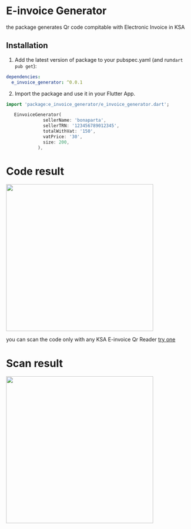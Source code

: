 
# E-invoice Generator

the package generates Qr code compitable with Electronic Invoice in KSA

## Installation 

1. Add the latest version of package to your pubspec.yaml (and run`dart pub get`):
```yaml
dependencies:
  e_invoice_generator: ^0.0.1
```


2. Import the package and use it in your Flutter App.
```dart
import 'package:e_invoice_generator/e_invoice_generator.dart';
```



```dart
   EinvoiceGenerator(
              sellerName: 'bonaparta',
              sellerTRN: '123456789012345',
              totalWithVat: '150',
              vatPrice: '30',
              size: 200,
            ),
```

# Code result

<img  src="https://user-images.githubusercontent.com/67749770/156078667-3be275d4-5419-4b08-a4f0-f07b76c27fa2.png"  width="400">

you can scan the code only with any KSA E-invoice Qr Reader [try one](https://play.google.com/store/apps/details?id=com.posbankbh.einvoiceqrreader) 

# Scan result

<img  src="https://user-images.githubusercontent.com/67749770/156076878-77b5efef-5d58-436c-92de-41cdb99411a3.jpg"  width="400">

